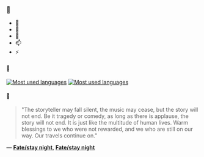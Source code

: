 ### 👋

- 🔭
- 🌱
- 💬
- 📫
- ⚡

#### 🧏

[![Most used languages](https://github-readme-stats-aynah.vercel.app/api/top-langs/?username=aynh&theme=solarized-dark&langs_count=6&layout=compact&hide_title=true)](https://github.com/anuraghazra/github-readme-stats#gh-dark-mode-only)
[![Most used languages](https://github-readme-stats-aynah.vercel.app/api/top-langs/?username=aynh&theme=solarized-light&langs_count=6&layout=compact&hide_title=true)](https://github.com/anuraghazra/github-readme-stats#gh-light-mode-only)

#### 💬

> "The storyteller may fall silent, the music may cease, but the story will not end. Be it tragedy or comedy, as long as there is applause, the story will not end. It is just like the multitude of human lives. Warm blessings to we who were not rewarded, and we who are still on our way. Our travels continue on."

&mdash; [**Fate/stay night**](https://myanimelist.net/character.php?q=Fate%2Fstay%20night&cat=character), [**Fate/stay night**](https://myanimelist.net/search/all?q=Fate%2Fstay%20night&cat=all)
